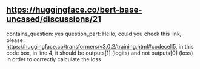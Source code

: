 ## https://huggingface.co/bert-base-uncased/discussions/21

contains_question: yes
question_part: Hello, could you check this link, please : https://huggingface.co/transformers/v3.0.2/training.html#codecell5, in this code box, in line 4, it should be outputs[1] (logits) and not outputs[0] (loss) in order to correctly calculate the loss